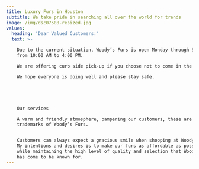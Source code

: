 ```yaml
---
title: Luxury Furs in Houston
subtitle: We take pride in searching all over the world for trends
image: /img/dsc07508-resized.jpg
values:
  heading: 'Dear Valued Customers:'
  text: >-

    Due to the current situation, Woody’s Furs is open Monday through Saturday
    from 10:00 AM to 4:00 PM.

    We are offering curb side pick-up if you choose not to come in the store.

    We hope everyone is doing well and please stay safe.





    Our services

    A warm and friendly atmosphere, pampering our customers, these are all the
    trademarks of Woody’s Furs.


    Customers can always expect a gracious smile when shopping at Woody’s Furs.
    My intentions and desires is to make our furs as affordable as possible
    while maintaining the high level of quality and selection that Woody’s Furs
    has come to be known for.
---
```


